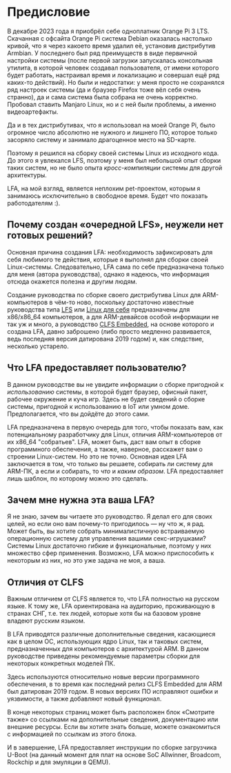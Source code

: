 # Предисловие

В декабре 2023 года я приобрёл себе одноплатник Orange Pi 3 LTS. Скачанная с офсайта Orange Pi система Debian оказалась настолько кривой, что я через какоето время удалил её, установив дистрибутив Armbian. У последнего был ряд преимуществ в виде первичной настройки системы (после первой загрузки запускалась консольная утилита, в которой человек создавал пользователя, от имени которого будет работать, настраивал время и локализацию и совершал ещё ряд каких-то действий). Но были и недостатки: у меня просто не сохранялся ряд настроек системы (да и браузер Firefox тоже вёл себя очень странно), да и сама система была собрана не очень корректно. Пробовал ставить Manjaro Linux, но и с ней были проблемы, а именно видеоартефакты.

Да и в тех дистрибутивах, что я использовал на моей Orange Pi, было огромное число абсолютно не нужного и лишнего ПО, которое только засоряло систему и занимало драгоценное место на SD-карте.

Поэтому я решился на сборку своей системы Linux из исходного кода. До этого я увлекался LFS, поэтому у меня был небольшой опыт сборки таких систем, но не было опыта *кросс-компиляции* системы для другой архитектуры.

LFA, на мой взгляд, является неплохим pet-проектом, которым я занимаюсь исключительно в свободное время. Будет что показать работодателям :).

## Почему создан «очередной LFS», неужели нет готовых решений?

Основная причина создания LFA: необходимость зафиксировать для себя любимого те действия, которые я выполнял для сборки своей Linux-системы. Следовательно, LFA сама по себе предназначена только для меня (автора руководства), однако я надеюсь, что информация отсюда окажется полезна и другим людям.

Создание руководства по сборке своего дистрибутива Linux для ARM-компьютеров в чём-то ново, поскольку достаточно известные руководства типа [LFS](https://www.linuxfromscratch.org) или [Linux для себя](https://lx4u.ru) предназначены для x86/x86_64 компьютеров, а для ARM-девайсов особой информации не так уж и много, а руководство [CLFS Embedded](https://clfs.org/view/clfs-embedded/arm), на основе которого и создана LFA, давно заброшено (либо просто медленно развивается, ведь последняя версия датирована 2019 годом) и, как следствие, несколько устарело.

## Что LFA предоставляет пользователю?

В данном руководстве вы не увидите информации о сборке пригодной к *использованию* системы, в которой будет браузер, офисный пакет, рабочее окружение и куча игр. Здесь не будет сведений о сборке системы, пригодной к использованию в IoT или умном доме. Предполагается, что вы дойдёте до этого сами.

LFA предназначена в первую очередь для того, чтобы показать вам, как потенциальному разработчику для Linux, отличия ARM-компьютеров от их x86_64 "собратьев". LFA, может быть, даст вам опыт в сборке программного обеспечения, а также, наверное, расскажет вам о строении Linux-систем. Но это не точно. Основная идея LFA заключается в том, что только вы решаете, собирать ли систему для ARM-ПК, а если и собирать, то *что* и *каким образом*. LFA предоставляет лишь шаблон, по которому можно это сделать.

## Зачем мне нужна эта ваша LFA?

Я не знаю, зачем вы читаете это руководство. Я делал его для своих целей, но если оно вам почему-то пригодилось — ну что ж, я рад. Может быть, вы хотите собрать минималистичную встраиваемую операционную систему для управления вашими секс-игрушками? Системы Linux достаточно гибкие и функциональные, поэтому у них множество сфер применения. Возможно, LFA можно приспособить к некоторым из них, но это уже задача не моя, а ваша.

## Отличия от CLFS

Важным отличием от CLFS является то, что LFA полностью на русском языке. К тому же, LFA ориентирована на аудиторию, проживающую в странах СНГ, т.е. тех людей, которые хотя бы на базовом уровне владеют русским языком.

В LFA приводятся различные дополнительные сведения, касающиеся как в целом ОС, использующих ядро Linux, так и таковых систем, предназначенных для компьютеров с архитектурой ARM. В данном руководстве приведены рекомендуемые параметры сборки для некоторых конкретных моделей ПК.

Здесь используются относительно новые версии программного обеспечения, в то время как последний релиз CLFS Embedded для ARM был датирован 2019 годом. В новых версиях ПО исправляют ошибки и уязвимости, а также добавляют новый функционал.

В конце некоторых страниц может быть расположен блок «Смотрите также» со ссылками на дополнительные сведения, документацию или внешние ресурсы. Если вы хотите знать больше, можете ознакомиться с информацией по ссылкам из этого блока.

И в завершение, LFA предоставляет инструкции по сборке загрузчика U-Boot (на данный момент для плат на основе SoC Allwinner, Broadcom, Rockchip и для эмуляции в QEMU).
